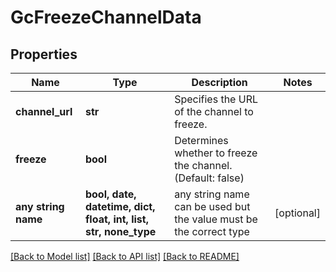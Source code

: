 # GcFreezeChannelData


## Properties
Name | Type | Description | Notes
------------ | ------------- | ------------- | -------------
**channel_url** | **str** | Specifies the URL of the channel to freeze. | 
**freeze** | **bool** | Determines whether to freeze the channel. (Default: false) | 
**any string name** | **bool, date, datetime, dict, float, int, list, str, none_type** | any string name can be used but the value must be the correct type | [optional]

[[Back to Model list]](../README.md#documentation-for-models) [[Back to API list]](../README.md#documentation-for-api-endpoints) [[Back to README]](../README.md)


